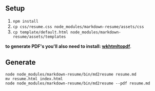 ## Setup
1. `npm install`
1. `cp css/resume.css node_modules/markdown-resume/assets/css`
1. `cp template/default.html node_modules/markdown-resume/assets/templates`

__to generate PDF's you'll also need to install: [wkhtmltopdf](https://github.com/pdfkit/pdfkit/wiki/Installing-WKHTMLTOPDF)__.

## Generate
```shell
node node_modules/markdown-resume/bin/md2resume resume.md
mv resume.html index.html
node node_modules/markdown-resume/bin/md2resume --pdf resume.md
```
